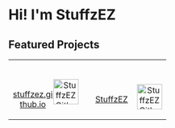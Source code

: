 # Hi! I'm StuffzEZ

## Featured Projects

<table>
  <td>
    <p align="center">
      <a href="https://stuffzez.github.io?act=lweb-2">
        <br>
          <img src="https://stuffzez.github.io/library/images/stuffzezlogo.png" alt="StuffzEZ Github Website Logo" height="50" style="float: right;">
        <br>
      stuffzez.github.io
      </a>
    </p>
  </td>
  <td width="150">
    <p align="center">
          <a href="https://github.com/StuffzEZ/StuffzEZ">
      <br>
        <img src="https://stuffzez.github.io/library/images/stuffzezlogo.png" alt="StuffzEZ Github Profile Logo" height="50" style="float: right;">
      <br>
      StuffzEZ
    </a>
    </p>
      </td>
</table>
